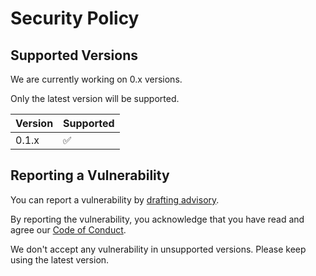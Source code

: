 # Security Policy

## Supported Versions

We are currently working on 0.x versions.

Only the latest version will be supported.

| Version | Supported          |
|---------|--------------------|
| 0.1.x   | :white_check_mark: |

## Reporting a Vulnerability

You can report a vulnerability by [drafting advisory](https://github.com/Over-Run/overrungl/security/advisories/new).

By reporting the vulnerability, you acknowledge that you have read and agree our [Code of Conduct](CODE_OF_CONDUCT.md).

We don't accept any vulnerability in unsupported versions.
Please keep using the latest version.
